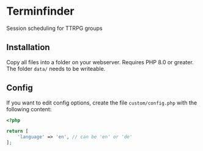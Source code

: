 # Terminfinder

Session scheduling for TTRPG groups

## Installation

Copy all files into a folder on your webserver. Requires PHP 8.0 or greater. The folder `data/` needs to be writeable.

## Config

If you want to edit config options, create the file `custom/config.php` with the following content:

```php
<?php

return [
	'language' => 'en', // can be 'en' or 'de'
];

```
